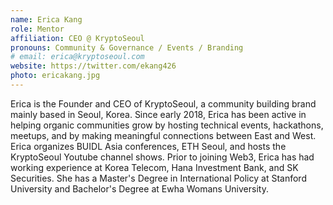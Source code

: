 ```yaml
---
name: Erica Kang
role: Mentor
affiliation: CEO @ KryptoSeoul
pronouns: Community & Governance / Events / Branding
# email: erica@kryptoseoul.com
website: https://twitter.com/ekang426
photo: ericakang.jpg
---
```


Erica is the Founder and CEO of KryptoSeoul, a community building brand mainly based in Seoul, Korea. Since early 2018, Erica has been active in helping organic communities grow by hosting technical events, hackathons, meetups, and by making meaningful connections between East and West. Erica organizes BUIDL Asia conferences, ETH Seoul, and hosts the KryptoSeoul Youtube channel shows. Prior to joining Web3, Erica has had working experience at Korea Telecom, Hana Investment Bank, and SK Securities. She has a Master's Degree in International Policy at Stanford University and Bachelor's Degree at Ewha Womans University. 

